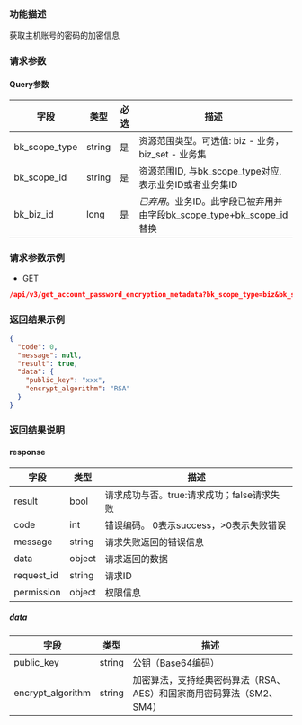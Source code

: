 ### 功能描述

获取主机账号的密码的加密信息

### 请求参数

#### Query参数

| 字段           | 类型   | 必选 | 描述                                                           |
|---------------|--------|-----|---------------------------------------------------------------|
| bk_scope_type | string | 是  | 资源范围类型。可选值: biz - 业务，biz_set - 业务集                  |
| bk_scope_id   | string | 是  | 资源范围ID, 与bk_scope_type对应, 表示业务ID或者业务集ID             |
| bk_biz_id     | long   | 是  | *已弃用*。业务ID。此字段已被弃用并由字段bk_scope_type+bk_scope_id替换 |

### 请求参数示例

- GET

```json
/api/v3/get_account_password_encryption_metadata?bk_scope_type=biz&bk_scope_id=1
```

### 返回结果示例

```json
{
  "code": 0,
  "message": null,
  "result": true,
  "data": {
    "public_key": "xxx",
    "encrypt_algorithm": "RSA"
  }
}
```

### 返回结果说明

#### response

| 字段         | 类型     | 描述                         |
|------------|--------|----------------------------|
| result     | bool   | 请求成功与否。true:请求成功；false请求失败 |
| code       | int    | 错误编码。 0表示success，>0表示失败错误  |
| message    | string | 请求失败返回的错误信息                |
| data       | object | 请求返回的数据                    |
| request_id | string | 请求ID                       |
| permission | object | 权限信息                       |

##### data

| 字段               | 类型     | 描述            |
|-------------------|---------|-----------------|
| public_key        | string  | 公钥（Base64编码）|
| encrypt_algorithm | string  | 加密算法，支持经典密码算法（RSA、AES）和国家商用密码算法（SM2、SM4）|
